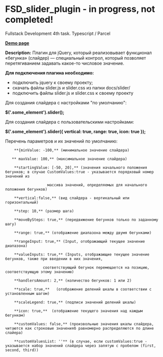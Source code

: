 # FSD_slider_plugin - in progress, not completed!
Fullstack Development 4th task.
Typescript / Parcel

**[Demo page](https://iea140777.github.io/FSD_slider_plugin/)**

**Description:**
Плагин для jQuery, который реализовывает функционал «бегунка» (слайдер) — специальный контрол, который позволяет перетягиванием задавать какое-то числовое значение.

**Для подключения плагина необходимо:**
- подключить jquery к своему проекту;
- скачать файлы slider.js и slider.css из папки docs/slider/
- подключить файлы slider.js и slider.css к своему проекту

Для создания слайдера c настройками "по умолчанию":

**$('.some_element').slider();**

Для создания слайдера с пользовательскими настройками:

**$('.some_element').slider({
   vertical: true,
    range: true,
    icon: true
});**

Перечень параметров и их значений по умолчанию:

        **{minValue: -100,** (минимальное значение слайдера)
        
       ** maxValue: 100,** (максимальное значение слайдера)
        
        **startingValue: [-50, 20],** (значения начального положения бегунков; в случае CustomValues:true - указывается порядковый номер значений из
        
                       массива значений, определяемых для начального положения бегунков)
        
        **vertical:false,** (вид слайдера - вертикальный или горизонтальный)
        
        **step: 10,** (размер шага)
        
        **moveBySteps: true,** (передвижение бегунков только по заданному шагу)
        
        **range: true,** (отображение диапазона между двумя бегунками)
        
        **rangeInput: true,** (Input, отображающий текущее значение диапазона)
        
        **valueInputs: true,** (Inputs, отображающие текущее значение бегунков, также при введении в них значения, 
        
                     соответствующий бегунок перемещается на позицию, соответствующую этому значению)
                              
        **handlersAmount: 2,** (количество бегунков: 1 или 2) 
        
        **scale: true,**   (отображение делений шкалы в соответствии с установленным шагом)
        
        **scaleLegend: true,** (подписи значений делений шкалы)
        
        **icon: true,**  (отображение текущего значения над каждым бегунком)
        
        **customValues: false,** (произвольные значения шкалы слайдера, читаются как строковые значенияб равномерно распределяются по длине слайера)
        
        **customValuesList: ''** (в случае, если customValues:true - указывается набор значений слайдера через запятую с пробелом (first, second, third))
   
   
